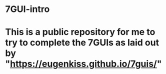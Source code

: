 # 7GUI-intro
# This is a public repository for me to try to complete the 7GUIs as laid out by "https://eugenkiss.github.io/7guis/"
